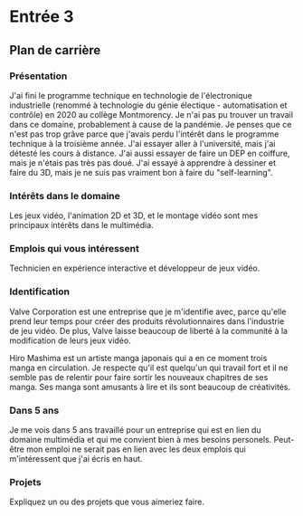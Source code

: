 # Entrée 3
## Plan de carrière

### Présentation
J'ai fini le programme technique en technologie de l'électronique industrielle (renommé à technologie du génie électique - automatisation et contrôle) en 2020 au collège Montmorency. Je n'ai pas pu trouver un travail dans ce domaine, probablement à cause de la pandémie. Je penses que ce n'est pas trop grâve parce que j'avais perdu l'intérêt dans le programme technique à la troisième année. J'ai essayer aller à l'université, mais j'ai détesté les cours à distance. J'ai aussi essayer de faire un DEP en coiffure, mais je n'étais pas très pas doué. J'ai essayé à apprendre à dessiner et faire du 3D, mais je ne suis pas vraiment bon à faire du "self-learning". 

### Intérêts dans le domaine
Les jeux vidéo, l'animation 2D et 3D, et le montage vidéo sont mes principaux intérêts dans le multimédia. 

### Emplois qui vous intéressent
Technicien en expérience interactive et développeur de jeux vidéo.

### Identification
Valve Corporation est une entreprise que je m'identifie avec, parce qu'elle prend leur temps pour créer des produits révolutionnaires dans l'industrie de jeu vidéo. De plus, Valve laisse beaucoup de liberté à la communité à la modification de leurs jeux vidéo.

Hiro Mashima est un artiste manga japonais qui a en ce moment trois manga en circulation. Je respecte qu'il est quelqu'un qui travail fort et il ne semble pas de relentir pour faire sortir les nouveaux chapitres de ses manga. Ses manga sont amusants à lire et ils sont beaucoup de créativités.

### Dans 5 ans
Je me vois dans 5 ans travaillé pour un entreprise qui est en lien du domaine multimédia et qui me convient bien à mes besoins personels. Peut-être mon emploi ne serait pas en lien avec les deux emplois qui m'intéressent que j'ai écris en haut.

### Projets
Expliquez un ou des projets que vous aimeriez faire. 
